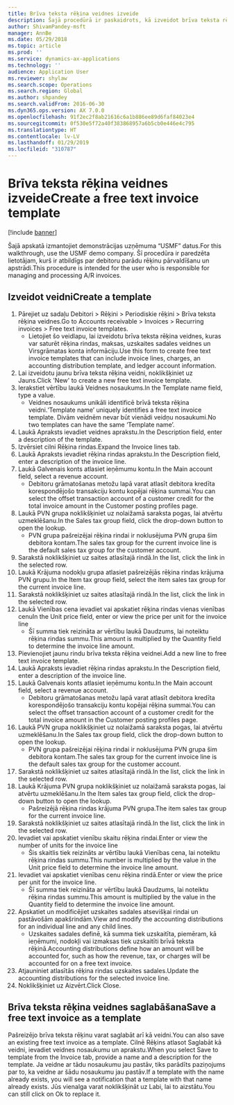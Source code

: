 ```yaml
---
title: Brīva teksta rēķina veidnes izveide
description: Šajā procedūrā ir paskaidrots, kā izveidot brīva teksta rēķina veidni.
author: ShivamPandey-msft
manager: AnnBe
ms.date: 05/29/2018
ms.topic: article
ms.prod: ''
ms.service: dynamics-ax-applications
ms.technology: ''
audience: Application User
ms.reviewer: shylaw
ms.search.scope: Operations
ms.search.region: Global
ms.author: shpandey
ms.search.validFrom: 2016-06-30
ms.dyn365.ops.version: AX 7.0.0
ms.openlocfilehash: 91f2ec2f8ab21616c6a1b886ee89d6faf84023e4
ms.sourcegitcommit: 0f530e5f72a40f383868957a6b5cb0e446e4c795
ms.translationtype: HT
ms.contentlocale: lv-LV
ms.lasthandoff: 01/29/2019
ms.locfileid: "310787"
---
```

# <a name="create-a-free-text-invoice-template"></a><span data-ttu-id="6251d-103">Brīva teksta rēķina veidnes izveide</span><span class="sxs-lookup"><span data-stu-id="6251d-103">Create a free text invoice template</span></span>

[!include [banner](../includes/banner.md)]

<span data-ttu-id="6251d-104">Šajā apskatā izmantojiet demonstrācijas uzņēmuma “USMF” datus.</span><span class="sxs-lookup"><span data-stu-id="6251d-104">For this walkthrough, use the USMF demo company.</span></span> <span data-ttu-id="6251d-105">Šī procedūra ir paredzēta lietotājam, kurš ir atbildīgs par debitoru parādu rēķinu pārvaldīšanu un apstrādi.</span><span class="sxs-lookup"><span data-stu-id="6251d-105">This procedure is intended for the user who is responsible for managing and processing A/R invoices.</span></span>

## <a name="create-a-template"></a><span data-ttu-id="6251d-106">Izveidot veidni</span><span class="sxs-lookup"><span data-stu-id="6251d-106">Create a template</span></span>

1. <span data-ttu-id="6251d-107">Pārejiet uz sadaļu Debitori > Rēķini > Periodiskie rēķini > Brīva teksta rēķina veidnes.</span><span class="sxs-lookup"><span data-stu-id="6251d-107">Go to Accounts receivable > Invoices > Recurring invoices > Free text invoice templates.</span></span>
    * <span data-ttu-id="6251d-108">Lietojiet šo veidlapu, lai izveidotu brīva teksta rēķina veidnes, kuras var saturēt rēķina rindas, maksas, uzskaites sadales veidnes un Virsgrāmatas konta informāciju.</span><span class="sxs-lookup"><span data-stu-id="6251d-108">Use this form to create free text invoice templates that can include invoice lines, charges, an accounting distribution template, and ledger account information.</span></span>  
2. <span data-ttu-id="6251d-109">Lai izveidotu jaunu brīva teksta rēķina veidni, noklikšķiniet uz Jauns.</span><span class="sxs-lookup"><span data-stu-id="6251d-109">Click 'New' to create a new free text invoice template.</span></span>
3. <span data-ttu-id="6251d-110">Ierakstiet vērtību laukā Veidnes nosaukums.</span><span class="sxs-lookup"><span data-stu-id="6251d-110">In the Template name field, type a value.</span></span>
    * <span data-ttu-id="6251d-111">Veidnes nosaukums unikāli identificē brīvā teksta rēķina veidni.</span><span class="sxs-lookup"><span data-stu-id="6251d-111">‘Template name’ uniquely identifies a free text invoice template.</span></span> <span data-ttu-id="6251d-112">Divām veidnēm nevar būt vienādi veidņu nosaukumi.</span><span class="sxs-lookup"><span data-stu-id="6251d-112">No two templates can have the same ‘Template name’.</span></span>  
4. <span data-ttu-id="6251d-113">Laukā Apraksts ievadiet veidnes aprakstu.</span><span class="sxs-lookup"><span data-stu-id="6251d-113">In the Description field, enter a description of the template.</span></span>
5. <span data-ttu-id="6251d-114">Izvērsiet cilni Rēķina rindas.</span><span class="sxs-lookup"><span data-stu-id="6251d-114">Expand the Invoice lines tab.</span></span>
6. <span data-ttu-id="6251d-115">Laukā Apraksts ievadiet rēķina rindas aprakstu.</span><span class="sxs-lookup"><span data-stu-id="6251d-115">In the Description field, enter a description of the invoice line.</span></span>
7. <span data-ttu-id="6251d-116">Laukā Galvenais konts atlasiet ieņēmumu kontu.</span><span class="sxs-lookup"><span data-stu-id="6251d-116">In the Main account field, select a revenue account.</span></span>
    * <span data-ttu-id="6251d-117">Debitoru grāmatošanas metožu lapā varat atlasīt debitora kredīta korespondējošo transakciju kontu kopējai rēķina summai.</span><span class="sxs-lookup"><span data-stu-id="6251d-117">You can select the offset transaction account of a customer credit for the total invoice amount in the Customer posting profiles page.</span></span>  
8. <span data-ttu-id="6251d-118">Laukā PVN grupa noklikšķiniet uz nolaižamā saraksta pogas, lai atvērtu uzmeklēšanu.</span><span class="sxs-lookup"><span data-stu-id="6251d-118">In the Sales tax group field, click the drop-down button to open the lookup.</span></span>
    * <span data-ttu-id="6251d-119">PVN grupa pašreizējai rēķina rindai ir noklusējuma PVN grupa šim debitora kontam.</span><span class="sxs-lookup"><span data-stu-id="6251d-119">The sales tax group for the current invoice line is the default sales tax group for the customer account.</span></span>  
9. <span data-ttu-id="6251d-120">Sarakstā noklikšķiniet uz saites atlasītajā rindā.</span><span class="sxs-lookup"><span data-stu-id="6251d-120">In the list, click the link in the selected row.</span></span>
10. <span data-ttu-id="6251d-121">Laukā Krājuma nodokļu grupa atlasiet pašreizējās rēķina rindas krājuma PVN grupu.</span><span class="sxs-lookup"><span data-stu-id="6251d-121">In the Item tax group field, select the item sales tax group for the current invoice line.</span></span>
11. <span data-ttu-id="6251d-122">Sarakstā noklikšķiniet uz saites atlasītajā rindā.</span><span class="sxs-lookup"><span data-stu-id="6251d-122">In the list, click the link in the selected row.</span></span>
12. <span data-ttu-id="6251d-123">Laukā Vienības cena ievadiet vai apskatiet rēķina rindas vienas vienības cenu</span><span class="sxs-lookup"><span data-stu-id="6251d-123">In the Unit price field, enter or view the price per unit for the invoice line</span></span>
    * <span data-ttu-id="6251d-124">Šī summa tiek reizināta ar vērtību laukā Daudzums, lai noteiktu rēķina rindas summu.</span><span class="sxs-lookup"><span data-stu-id="6251d-124">This amount is multiplied by the Quantity field to determine the invoice line amount.</span></span>  
13. <span data-ttu-id="6251d-125">Pievienojiet jaunu rindu brīva teksta rēķina veidnei.</span><span class="sxs-lookup"><span data-stu-id="6251d-125">Add a new line to free text invoice template.</span></span>
14. <span data-ttu-id="6251d-126">Laukā Apraksts ievadiet rēķina rindas aprakstu.</span><span class="sxs-lookup"><span data-stu-id="6251d-126">In the Description field, enter a description of the invoice line.</span></span>
15. <span data-ttu-id="6251d-127">Laukā Galvenais konts atlasiet ieņēmumu kontu.</span><span class="sxs-lookup"><span data-stu-id="6251d-127">In the Main account field, select a revenue account.</span></span>
    * <span data-ttu-id="6251d-128">Debitoru grāmatošanas metožu lapā varat atlasīt debitora kredīta korespondējošo transakciju kontu kopējai rēķina summai.</span><span class="sxs-lookup"><span data-stu-id="6251d-128">You can select the offset transaction account of a customer credit for the total invoice amount in the Customer posting profiles page.</span></span>  
16. <span data-ttu-id="6251d-129">Laukā PVN grupa noklikšķiniet uz nolaižamā saraksta pogas, lai atvērtu uzmeklēšanu.</span><span class="sxs-lookup"><span data-stu-id="6251d-129">In the Sales tax group field, click the drop-down button to open the lookup.</span></span>
    * <span data-ttu-id="6251d-130">PVN grupa pašreizējai rēķina rindai ir noklusējuma PVN grupa šim debitora kontam.</span><span class="sxs-lookup"><span data-stu-id="6251d-130">The sales tax group for the current invoice line is the default sales tax group for the customer account.</span></span>  
17. <span data-ttu-id="6251d-131">Sarakstā noklikšķiniet uz saites atlasītajā rindā.</span><span class="sxs-lookup"><span data-stu-id="6251d-131">In the list, click the link in the selected row.</span></span>
18. <span data-ttu-id="6251d-132">Laukā Krājuma PVN grupa noklikšķiniet uz nolaižamā saraksta pogas, lai atvērtu uzmeklēšanu.</span><span class="sxs-lookup"><span data-stu-id="6251d-132">In the Item sales tax group field, click the drop-down button to open the lookup.</span></span>
    * <span data-ttu-id="6251d-133">Pašreizējā rēķina rindas krājuma PVN grupa.</span><span class="sxs-lookup"><span data-stu-id="6251d-133">The item sales tax group for the current invoice line.</span></span>  
19. <span data-ttu-id="6251d-134">Sarakstā noklikšķiniet uz saites atlasītajā rindā.</span><span class="sxs-lookup"><span data-stu-id="6251d-134">In the list, click the link in the selected row.</span></span>
20. <span data-ttu-id="6251d-135">Ievadiet vai apskatiet vienību skaitu rēķina rindai.</span><span class="sxs-lookup"><span data-stu-id="6251d-135">Enter or view the number of units for the invoice line</span></span>
    * <span data-ttu-id="6251d-136">Šis skaitlis tiek reizināts ar vērtību laukā Vienības cena, lai noteiktu rēķina rindas summu.</span><span class="sxs-lookup"><span data-stu-id="6251d-136">This number is multiplied by the value in the Unit price field to determine the invoice line amount.</span></span>  
21. <span data-ttu-id="6251d-137">Ievadiet vai apskatiet vienības cenu rēķina rindā.</span><span class="sxs-lookup"><span data-stu-id="6251d-137">Enter or view the price per unit for the invoice line.</span></span> 
    * <span data-ttu-id="6251d-138">Šī summa tiek reizināta ar vērtību laukā Daudzums, lai noteiktu rēķina rindas summu.</span><span class="sxs-lookup"><span data-stu-id="6251d-138">This amount is multiplied by the value in the Quantity field to determine the invoice line amount.</span></span>  
22. <span data-ttu-id="6251d-139">Apskatiet un modificējiet uzskaites sadales atsevišķai rindai un pastāvošām apakšrindām.</span><span class="sxs-lookup"><span data-stu-id="6251d-139">View and modify the accounting distributions for an individual line and any child lines.</span></span>
    * <span data-ttu-id="6251d-140">Uzskaites sadales definē, kā summa tiek uzskaitīta, piemēram, kā ieņēmumi, nodokļi vai izmaksas tiek uzskaitīti brīvā teksta rēķinā.</span><span class="sxs-lookup"><span data-stu-id="6251d-140">Accounting distributions define how an amount will be accounted for, such as how the revenue, tax, or charges will be accounted for on a free text invoice.</span></span>  
23. <span data-ttu-id="6251d-141">Atjauniniet atlasītās rēķina rindas uzskaites sadales.</span><span class="sxs-lookup"><span data-stu-id="6251d-141">Update the accounting distributions for the selected invoice line.</span></span>
24. <span data-ttu-id="6251d-142">Noklikšķiniet uz Aizvērt.</span><span class="sxs-lookup"><span data-stu-id="6251d-142">Click Close.</span></span>

## <a name="save-a-free-text-invoice-as-a-template"></a><span data-ttu-id="6251d-143">Brīva teksta rēķina veidnes saglabāšana</span><span class="sxs-lookup"><span data-stu-id="6251d-143">Save a free text invoice as a template</span></span>
<span data-ttu-id="6251d-144">Pašreizējo brīva teksta rēķinu varat saglabāt arī kā veidni.</span><span class="sxs-lookup"><span data-stu-id="6251d-144">You can also save an existing free text invoice as a template.</span></span> <span data-ttu-id="6251d-145">Cilnē Rēķins atlasot Saglabāt kā veidni, ievadiet veidnes nosaukumu un aprakstu.</span><span class="sxs-lookup"><span data-stu-id="6251d-145">When you select Save to template from the Invoice tab, provide a name and a description for the template.</span></span> <span data-ttu-id="6251d-146">Ja veidne ar tādu nosaukumu jau pastāv, tiks parādīts paziņojums par to, ka veidne ar šādu nosaukumu jau pastāv.</span><span class="sxs-lookup"><span data-stu-id="6251d-146">If a template with the name already exists, you will see a notification that a template with that name already exists.</span></span> <span data-ttu-id="6251d-147">Jūs vienalga varat noklikšķināt uz Labi, lai to aizstātu.</span><span class="sxs-lookup"><span data-stu-id="6251d-147">You can still click on Ok to replace it.</span></span> 
